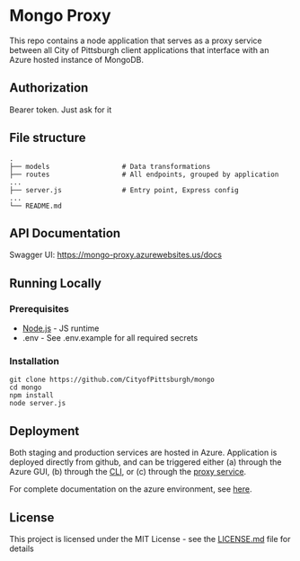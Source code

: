 # Mongo Proxy

This repo contains a node application that serves as a proxy service between all City of Pittsburgh client applications that interface with an Azure hosted instance of MongoDB.

## Authorization

Bearer token.  Just ask for it

## File structure
    .
    ├── models                  # Data transformations
    ├── routes                  # All endpoints, grouped by application
    ...                   
    ├── server.js               # Entry point, Express config
    ...
    └── README.md

## API Documentation

Swagger UI: https://mongo-proxy.azurewebsites.us/docs

## Running Locally

### Prerequisites

* [Node.js](https://nodejs.org) - JS runtime
* .env - See .env.example for all required secrets

### Installation
```
git clone https://github.com/CityofPittsburgh/mongo 
cd mongo
npm install
node server.js
```

## Deployment

Both staging and production services are hosted in Azure.  Application is deployed directly from github, and can be triggered either (a) through the Azure GUI, (b) through the [CLI](https://docs.microsoft.com/en-us/cli/azure/webapp/deployment/source?view=azure-cli-latest#az-webapp-deployment-source-sync), or (c) through the [proxy service](https://github.com/CityofPittsburgh/azure-proxy).

For complete documentation on the azure environment, see [here](https://github.com/CityofPittsburgh/all-things-azure.git).

## License

This project is licensed under the MIT License - see the [LICENSE.md](LICENSE.md) file for details